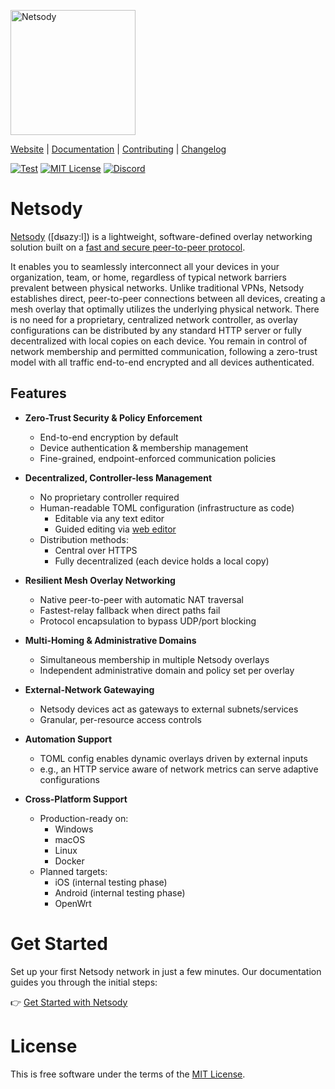 [<img src="https://docs.netsody.io/img/logo-text.svg" alt="Netsody" width="200"/>](https://netsody.io)

[Website](https://netsody.io) |
[Documentation](https://docs.netsody.io) |
[Contributing](CONTRIBUTING.md) |
[Changelog](CHANGELOG.md)

[![Test](https://github.com/netsody/netsody/actions/workflows/test.yml/badge.svg)](https://github.com/netsody/netsody/actions/workflows/test.yml)
[![MIT License](https://img.shields.io/badge/license-MIT-blue)](https://opensource.org/licenses/MIT)
[![Discord](https://img.shields.io/discord/959492172560891905)](https://netsody.io/discord/)

# Netsody

[Netsody](https://github.com/netsody/netsody) ([dʁazy:l]) is a lightweight, software-defined overlay networking solution built on a [fast and secure peer-to-peer protocol](./netsody-p2p).

It enables you to seamlessly interconnect all your devices in your organization, team, or home, regardless of typical network barriers prevalent between physical networks.
Unlike traditional VPNs, Netsody establishes direct, peer-to-peer connections between all devices, creating a mesh overlay that optimally utilizes the underlying physical network.
There is no need for a proprietary, centralized network controller, as overlay configurations can be distributed by any standard HTTP server or fully decentralized with local copies on each device.
You remain in control of network membership and permitted communication, following a zero-trust model with all traffic end-to-end encrypted and all devices authenticated.

## Features

- **Zero-Trust Security & Policy Enforcement**
    - End-to-end encryption by default
    - Device authentication & membership management
    - Fine-grained, endpoint-enforced communication policies

- **Decentralized, Controller-less Management**
    - No proprietary controller required
    - Human-readable TOML configuration (infrastructure as code)
        - Editable via any text editor
        - Guided editing via [web editor](https://editor.netsody.io)
    - Distribution methods:
        - Central over HTTPS
        - Fully decentralized (each device holds a local copy)

- **Resilient Mesh Overlay Networking**
    - Native peer-to-peer with automatic NAT traversal
    - Fastest-relay fallback when direct paths fail
    - Protocol encapsulation to bypass UDP/port blocking

- **Multi-Homing & Administrative Domains**
    - Simultaneous membership in multiple Netsody overlays
    - Independent administrative domain and policy set per overlay

- **External-Network Gatewaying**
    - Netsody devices act as gateways to external subnets/services
    - Granular, per-resource access controls

- **Automation Support**
  - TOML config enables dynamic overlays driven by external inputs
  - e.g., an HTTP service aware of network metrics can serve adaptive configurations

- **Cross-Platform Support**
  - Production-ready on:
      - Windows
      - macOS
      - Linux
      - Docker
  - Planned targets:
      - iOS (internal testing phase)
      - Android (internal testing phase)
      - OpenWrt

# Get Started

Set up your first Netsody network in just a few minutes.
Our documentation guides you through the initial steps:

👉 [Get Started with Netsody](https://docs.netsody.io/get-started)

# License

This is free software under the terms of the [MIT License](LICENSE).
